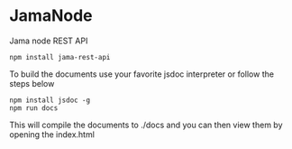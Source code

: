 JamaNode
========

Jama node REST API

```
npm install jama-rest-api
```

To build the documents use your favorite jsdoc interpreter or follow the steps below

```
npm install jsdoc -g
npm run docs
```
This will compile the documents to ./docs and you can then view them by opening the index.html